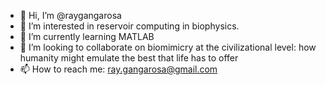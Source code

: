 - 👋 Hi, I’m @raygangarosa
- 👀 I’m interested in reservoir computing in biophysics. 
- 🌱 I’m currently learning MATLAB
- 💞️ I’m looking to collaborate on biomimicry at the civilizational level: how humanity might emulate the best that life has to offer
- 📫 How to reach me: ray.gangarosa@gmail.com

<!---
raygangarosa/raygangarosa is a ✨ special ✨ repository because its `README.md` (this file) appears on your GitHub profile.
You can click the Preview link to take a look at your changes.
--->
